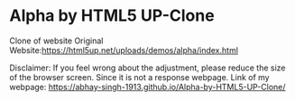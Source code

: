 # Alpha by HTML5 UP-Clone
 Clone of website
Original Website:https://html5up.net/uploads/demos/alpha/index.html

Disclaimer: If you feel wrong about the adjustment, please reduce the size of the browser screen. Since it is not a response webpage.
Link of my webpage: https://abhay-singh-1913.github.io/Alpha-by-HTML5-UP-Clone/
